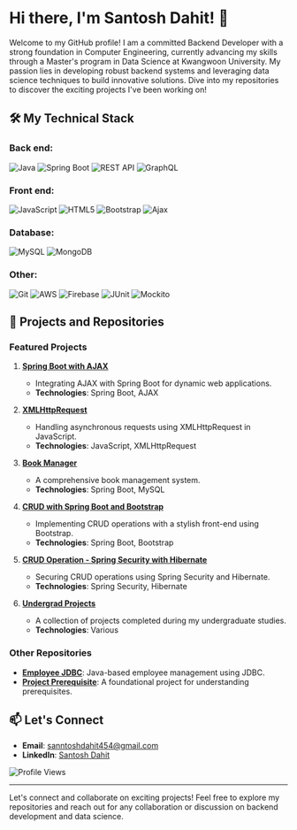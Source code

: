 # Hi there, I'm Santosh Dahit! 👋

Welcome to my GitHub profile! I am a committed Backend Developer with a strong foundation in Computer Engineering, currently advancing my skills through a Master's program in Data Science at Kwangwoon University. My passion lies in developing robust backend systems and leveraging data science techniques to build innovative solutions. Dive into my repositories to discover the exciting projects I've been working on!

## 🛠 My Technical Stack

### Back end:
![Java](https://img.icons8.com/color/48/000000/java-coffee-cup-logo.png)
![Spring Boot](https://img.icons8.com/color/48/000000/spring-logo.png)
![REST API](https://img.icons8.com/color/48/000000/api.png)
![GraphQL](https://img.icons8.com/color/48/000000/graphql.png)

### Front end:
![JavaScript](https://img.icons8.com/color/48/000000/javascript.png)
![HTML5](https://img.icons8.com/color/48/000000/html-5.png)
![Bootstrap](https://img.icons8.com/color/48/000000/bootstrap.png)
![Ajax](https://img.shields.io/badge/Ajax-007ACC?style=for-the-badge&logo=ajax&logoColor=white)

### Database:
![MySQL](https://img.icons8.com/color/48/000000/mysql-logo.png)
![MongoDB](https://img.icons8.com/color/48/000000/mongodb.png)

### Other:
![Git](https://img.icons8.com/color/48/000000/git.png)
![AWS](https://img.icons8.com/color/48/000000/amazon-web-services.png)
![Firebase](https://img.icons8.com/color/48/000000/firebase.png)
![JUnit](https://img.shields.io/badge/JUnit-25A162?style=for-the-badge&logo=junit&logoColor=white)
![Mockito](https://img.shields.io/badge/Mockito-25A162?style=for-the-badge&logo=mockito&logoColor=white)

## 💼 Projects and Repositories

### Featured Projects

1. **[Spring Boot with AJAX](https://github.com/SantoshDahit/Spring_boot_with_AJAX)**
   - Integrating AJAX with Spring Boot for dynamic web applications.
   - **Technologies**: Spring Boot, AJAX

2. **[XMLHttpRequest](https://github.com/SantoshDahit/xmlhttprequest)**
   - Handling asynchronous requests using XMLHttpRequest in JavaScript.
   - **Technologies**: JavaScript, XMLHttpRequest

3. **[Book Manager](https://github.com/SantoshDahit/Book_manager)**
   - A comprehensive book management system.
   - **Technologies**: Spring Boot, MySQL

4. **[CRUD with Spring Boot and Bootstrap](https://github.com/SantoshDahit/CURD_with_springboot_and_bootstrap)**
   - Implementing CRUD operations with a stylish front-end using Bootstrap.
   - **Technologies**: Spring Boot, Bootstrap

5. **[CRUD Operation - Spring Security with Hibernate](https://github.com/SantoshDahit/CURD_operation-Spring_security_with_hibernate)**
   - Securing CRUD operations using Spring Security and Hibernate.
   - **Technologies**: Spring Security, Hibernate

6. **[Undergrad Projects](https://github.com/SantoshDahit/Undergrad_projects)**
   - A collection of projects completed during my undergraduate studies.
   - **Technologies**: Various

### Other Repositories

- **[Employee JDBC](https://github.com/SantoshDahit/employee_JDBC)**: Java-based employee management using JDBC.
- **[Project Prerequisite](https://github.com/SantoshDahit/project_prerequiste)**: A foundational project for understanding prerequisites.

## 📫 Let's Connect

- **Email**: sanntoshdahit454@gmail.com
- **LinkedIn**: [Santosh Dahit](https://www.linkedin.com/in/santosh-dahit/)

![Profile Views](https://komarev.com/ghpvc/?username=SantoshDahit&color=blue)

---

Let's connect and collaborate on exciting projects! Feel free to explore my repositories and reach out for any collaboration or discussion on backend development and data science.

